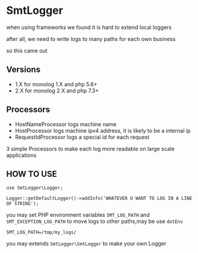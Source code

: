# SmtLogger

when using frameworks we found it is hard to extend local loggers

after all, we need to write logs to many paths for each own business

so this came out

## Versions

- 1.X for monolog 1.X and php 5.6+
- 2.X for monolog 2.X and php 7.3+
 
## Processors

 - HostNameProcessor logs machine name
 - HostProcessor logs machine ipv4 address, it is likely to be a internal ip
 - RequestIdProcessor logs a special id for each request
 
 3 simple Processors to make each log more readable on large scale applications
 
## HOW TO USE

```
use SmtLogger\Logger;

Logger::getDefaultLogger()->addInfo('WHATEVER U WANT TO LOG IN A LINE OF STRING');
```

you may set PHP environment variables `SMT_LOG_PATH` and `SMT_EXCEPTION_LOG_PATH` to
move logs to other paths,may be use `dotEnv`

```
SMT_LOG_PATH=/tmp/my_logs/
```

you may extends `SmtLogger\SmtLogger` to make your own Logger

